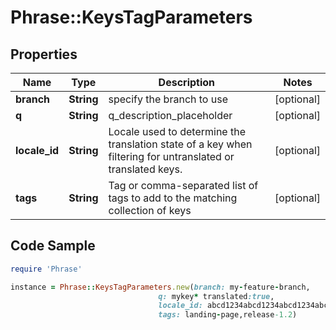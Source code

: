 # Phrase::KeysTagParameters

## Properties

Name | Type | Description | Notes
------------ | ------------- | ------------- | -------------
**branch** | **String** | specify the branch to use | [optional] 
**q** | **String** | q_description_placeholder | [optional] 
**locale_id** | **String** | Locale used to determine the translation state of a key when filtering for untranslated or translated keys. | [optional] 
**tags** | **String** | Tag or comma-separated list of tags to add to the matching collection of keys | [optional] 

## Code Sample

```ruby
require 'Phrase'

instance = Phrase::KeysTagParameters.new(branch: my-feature-branch,
                                 q: mykey* translated:true,
                                 locale_id: abcd1234abcd1234abcd1234abcd1234,
                                 tags: landing-page,release-1.2)
```


